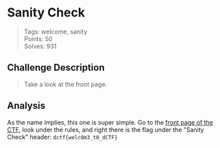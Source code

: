 # Sanity Check

> Tags: welcome, sanity  
> Points: 50  
> Solves: 931

## Challenge Description

> Take a look at the front page.

## Analysis

As the name implies, this one is super simple. Go to the [front page of the CTF](https://dctf.dragonsec.si), look under the rules, and right there is the flag under the "Sanity Check" header: `dctf{welc0m3_t0_dCTF}`
